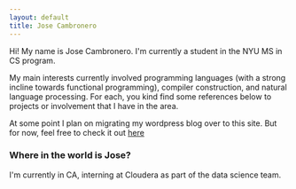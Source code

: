 ```yaml
---
layout: default
title: Jose Cambronero
---
```


Hi! My name is Jose Cambronero. I'm currently a student in the NYU
MS in CS program.

My main interests currently involved programming languages (with a strong incline towards functional programming), compiler construction, and natural language processing. For each, you kind find some references below to projects or involvement that I have in the area.

At some point I plan on migrating my wordpress blog over to this site. But for now, feel free to check it out [here](https://symfun.wordpress.com)

### Where in the world is Jose?
I'm currently in CA, interning at Cloudera as part of the data science team.

